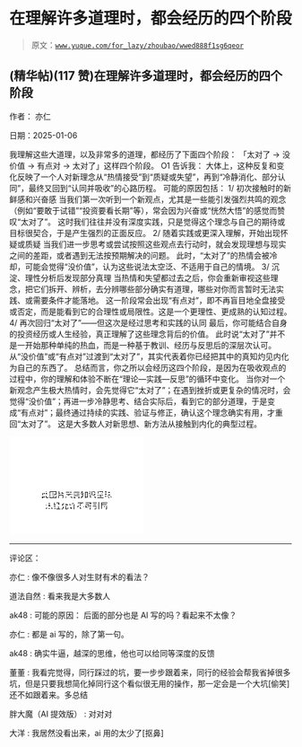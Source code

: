 # 在理解许多道理时，都会经历的四个阶段

> 原文：[`www.yuque.com/for_lazy/zhoubao/wwed888f1sg6qeor`](https://www.yuque.com/for_lazy/zhoubao/wwed888f1sg6qeor)

## (精华帖)(117 赞)在理解许多道理时，都会经历的四个阶段

作者： 亦仁

日期：2025-01-06

我理解这些大道理，以及非常多的道理，都经历了下面四个阶段： 「太对了 → 没价值 → 有点对 → 太对了」这样四个阶段。 O1 告诉我：
大体上，这种反复和变化反映了一个人对新理念从“热情接受”到“质疑或失望”，再到“冷静消化、部分认同”，最终又回到“认同并吸收”的心路历程。 可能的原因包括：
1/ 初次接触时的新鲜感和兴奋感
当我们第一次听到一个新观点，尤其是一些能引发强烈共鸣的观念（例如“要敢于试错”“投资要看长期”等），常会因为兴奋或“恍然大悟”的感觉而赞叹“太对了”。
这时我们往往并没有深度实践，只是觉得这个理念与自己的期待或目标很契合，于是产生强烈的正面反应。 2/ 随着实践或更深入理解，开始出现怀疑或质疑
当我们进一步思考或尝试按照这些观点去行动时，就会发现理想与现实之间的差距，或者遇到无法按预期解决的问题。
此时，“太对了”的热情会被冷却，可能会觉得“没价值”，认为这些说法太空泛、不适用于自己的情境。 3/ 沉淀、理性分析后发现部分真理
当热情和失望都过去之后，你会重新审视这些理念，把它们拆开、辨析，去分辨哪些部分确实有道理，哪些对你而言暂时无法实践、或需要条件才能落地。
这一阶段常会出现“有点对”，即不再盲目地全盘接受或否定，而是能看到它的合理性或局限性。这是一个更理性、更成熟的认知过程。 4/
再次回归“太对了”——但这次是经过思考和实践的认同 最后，你可能结合自身的投资经历或人生经验，真正理解了这些理念背后的价值。
此时说“太对了”并不是一开始那种单纯的热血，而是一种基于教训、经历与反思后的深层次认可。从“没价值”或“有点对”过渡到“太对了”，其实代表着你已经把其中的真知灼见内化为自己的东西了。
总结而言，你之所以会经历这四个阶段，是因为在吸收观点的过程中，你的理解和体验不断在“理论—实践—反思”的循环中变化。
当你对一个新观念产生极大热情时，会先觉得它“太对了”；在遇到挫折或更复杂的情况时，会觉得“没价值”；再进一步冷静思考、结合实际后，看到它的部分道理，于是变成“有点对”；最终通过持续的实践、验证与修正，确认这个理念确实有用，才重回“太对了”。
这是大多数人对新思想、新方法从接触到内化的典型过程。

![](img/1d2afecade18816ca3e9469ac77bf605.png "None")

* * *

评论区：

亦仁 : 像不像很多人对生财有术的看法？

道法自然 : 看来我是大多数人

ak48 : 可能的原因： 后面的部分也是 AI 写的吗？看起来不太像？

亦仁 : 都是 ai 写的，除了第一句。

ak48 : 确实牛逼，越深的思维，他也可以给同等深度的反馈

董董 : 我看完觉得，同行踩过的坑，要一步步跟着来，同行的经验会帮我省掉很多坑，但是只要我想简化掉同行这个看似很无用的操作，那一定会是一个大坑[偷笑]还不如跟着来。多总结

胖大魔（AI 提效版） : 对对对

大洋 : 我居然没看出来，ai 用的太少了[抠鼻]